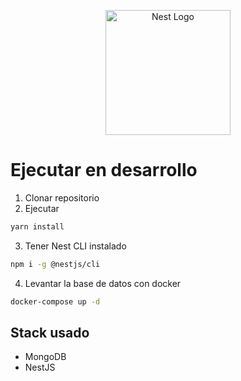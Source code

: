 <p align="center">
  <a href="http://nestjs.com/" target="blank"><img src="https://nestjs.com/img/logo-small.svg" width="200" alt="Nest Logo" /></a>
</p>

# Ejecutar en desarrollo
1. Clonar repositorio
2. Ejecutar 
```bash
yarn install
```
3. Tener Nest CLI instalado
```bash
npm i -g @nestjs/cli
```

4. Levantar la base de datos con docker
```bash
docker-compose up -d
```

## Stack usado
* MongoDB
* NestJS